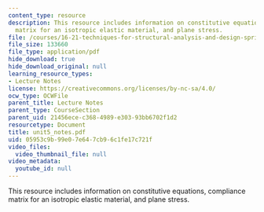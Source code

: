 ```yaml
---
content_type: resource
description: This resource includes information on constitutive equations, compliance
  matrix for an isotropic elastic material, and plane stress.
file: /courses/16-21-techniques-for-structural-analysis-and-design-spring-2005/05953c9b99e07e647cb96c1fe17c721f_unit5_notes.pdf
file_size: 133660
file_type: application/pdf
hide_download: true
hide_download_original: null
learning_resource_types:
- Lecture Notes
license: https://creativecommons.org/licenses/by-nc-sa/4.0/
ocw_type: OCWFile
parent_title: Lecture Notes
parent_type: CourseSection
parent_uid: 21456ece-c368-4989-e303-93bb6702f1d2
resourcetype: Document
title: unit5_notes.pdf
uid: 05953c9b-99e0-7e64-7cb9-6c1fe17c721f
video_files:
  video_thumbnail_file: null
video_metadata:
  youtube_id: null
---
```

This resource includes information on constitutive equations, compliance matrix for an isotropic elastic material, and plane stress.